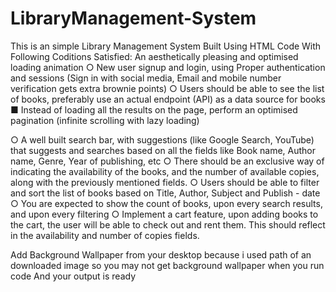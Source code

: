 # LibraryManagement-System


This is an simple Library Management System Built Using HTML Code
With Following Coditions Satisfied:
An aesthetically pleasing and optimised loading animation
○ New user signup and login, using Proper authentication and
sessions (Sign in with social media, Email and mobile number
verification gets extra brownie points)
○ Users should be able to see the list of books, preferably use an
actual endpoint (API) as a data source for books
■ Instead of loading all the results on the page, perform an
optimised pagination (infinite scrolling with lazy
loading)

○ A well built search bar, with suggestions (like Google Search,
YouTube) that suggests and searches based on all the fields like
Book name, Author name, Genre, Year of publishing, etc
○ There should be an exclusive way of indicating the availability of
the books, and the number of available copies, along with the
previously mentioned fields.
○ Users should be able to filter and sort the list of books based on
Title, Author, Subject and Publish - date
○ You are expected to show the count of books, upon every search
results, and upon every filtering
○ Implement a cart feature, upon adding books to the cart, the
user will be able to check out and rent them. This should reflect
in the availability and number of copies fields.



Add Background Wallpaper from your desktop because i used path of an downloaded image so you may not get background wallpaper when you run code
And your output is ready
